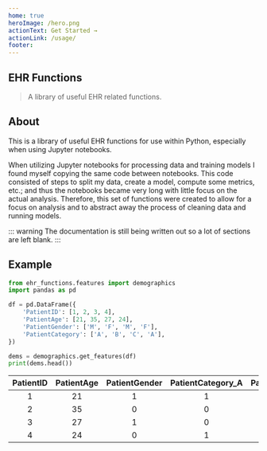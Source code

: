 ```yaml
---
home: true
heroImage: /hero.png
actionText: Get Started →
actionLink: /usage/
footer: 
---
```


## EHR Functions

> A library of useful EHR related functions.

## About

This is a library of useful EHR functions for use within Python, especially when using Jupyter notebooks.

When utilizing Jupyter notebooks for processing data and training models I found myself copying the same code between notebooks.  This code consisted of steps to split my data, create a model, compute some metrics, etc.; and thus the notebooks became very long with little focus on the actual analysis.  Therefore, this set of functions were created to allow for a focus on analysis and to abstract away the process of cleaning data and running models.

::: warning
The documentation is still being written out so a lot of sections are left blank.
:::

## Example

```python
from ehr_functions.features import demographics
import pandas as pd 

df = pd.DataFrame({
    'PatientID': [1, 2, 3, 4],
    'PatientAge': [21, 35, 27, 24],
    'PatientGender': ['M', 'F', 'M', 'F'],
    'PatientCategory': ['A', 'B', 'C', 'A'],
})

dems = demographics.get_features(df)
print(dems.head())
```

| PatientID | PatientAge | PatientGender | PatientCategory_A | PatientCategory_B | PatientCategory_C |
|:---------:|:----------:|:-------------:|:-----------------:|:-----------------:|:-----------------:|
|     1     |     21     |       1       |         1         |         0         |         0         |
|     2     |     35     |       0       |         0         |         1         |         0         |
|     3     |     27     |       1       |         0         |         0         |         1         |
|     4     |     24     |       0       |         1         |         0         |         0         |
